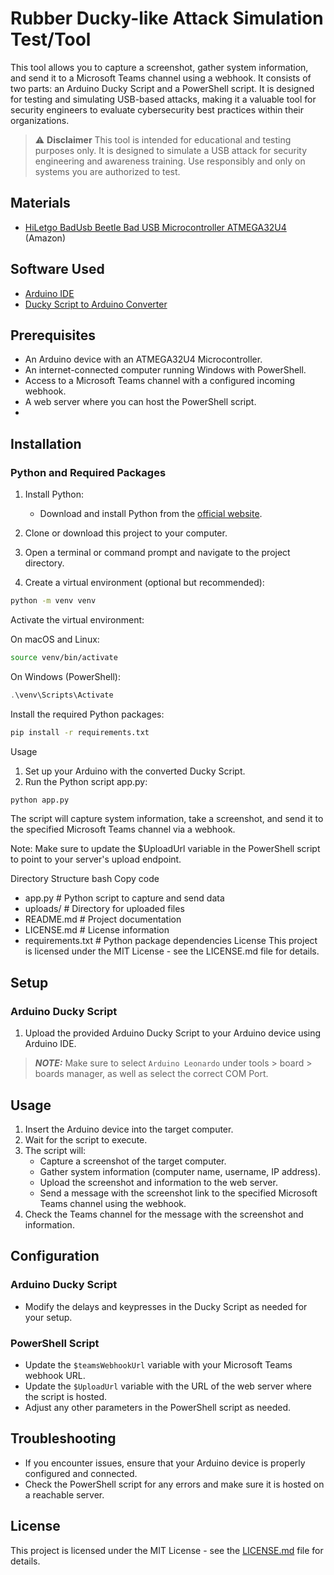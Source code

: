 # Rubber Ducky-like Attack Simulation Test/Tool

This tool allows you to capture a screenshot, gather system information, and send it to a Microsoft Teams channel using a webhook. It consists of two parts: an Arduino Ducky Script and a PowerShell script. It is designed for testing and simulating USB-based attacks, making it a valuable tool for security engineers to evaluate cybersecurity best practices within their organizations.

> :warning: **Disclaimer**
    This tool is intended for educational and testing purposes only. It is designed to simulate a USB attack for security engineering and awareness training. Use responsibly and only on systems you are authorized to test.

## Materials

- [HiLetgo BadUsb Beetle Bad USB Microcontroller ATMEGA32U4](https://www.amazon.com/gp/product/B07W5K9YHP/ref=ppx_yo_dt_b_asin_title_o01_s00?ie=UTF8&psc=1) (Amazon)

## Software Used

- [Arduino IDE](https://www.arduino.cc/en/guide/linux)
- [Ducky Script to Arduino Converter](https://elrock.gitlab.io/ducky2arduino/)


## Prerequisites

- An Arduino device with an ATMEGA32U4 Microcontroller.
- An internet-connected computer running Windows with PowerShell.
- Access to a Microsoft Teams channel with a configured incoming webhook.
- A web server where you can host the PowerShell script.
- 
## Installation

### Python and Required Packages

1. Install Python:

   - Download and install Python from the [official website](https://www.python.org/downloads/).

2. Clone or download this project to your computer.

3. Open a terminal or command prompt and navigate to the project directory.

4. Create a virtual environment (optional but recommended):

```bash
python -m venv venv
```
Activate the virtual environment:

On macOS and Linux:
```bash
source venv/bin/activate
```
On Windows (PowerShell):
```powershell
.\venv\Scripts\Activate
```
Install the required Python packages:

```bash
pip install -r requirements.txt
```

Usage
1. Set up your Arduino with the converted Ducky Script.
2. Run the Python script app.py:
```bash
python app.py
```
The script will capture system information, take a screenshot, and send it to the specified Microsoft Teams channel via a webhook.

Note: Make sure to update the $UploadUrl variable in the PowerShell script to point to your server's upload endpoint.

Directory Structure
bash
Copy code
- app.py                 # Python script to capture and send data
- uploads/               # Directory for uploaded files
- README.md              # Project documentation
- LICENSE.md             # License information
- requirements.txt       # Python package dependencies
License
This project is licensed under the MIT License - see the LICENSE.md file for details.

## Setup

### Arduino Ducky Script

1. Upload the provided Arduino Ducky Script to your Arduino device using Arduino IDE.

> **_NOTE:_**  Make sure to select `Arduino Leonardo` under tools > board > boards manager, as well as select the correct COM Port.

## Usage

1. Insert the Arduino device into the target computer.
2. Wait for the script to execute.
3. The script will:
   - Capture a screenshot of the target computer.
   - Gather system information (computer name, username, IP address).
   - Upload the screenshot and information to the web server.
   - Send a message with the screenshot link to the specified Microsoft Teams channel using the webhook.
4. Check the Teams channel for the message with the screenshot and information.

## Configuration

### Arduino Ducky Script

- Modify the delays and keypresses in the Ducky Script as needed for your setup.

### PowerShell Script

- Update the `$teamsWebhookUrl` variable with your Microsoft Teams webhook URL.
- Update the `$UploadUrl` variable with the URL of the web server where the script is hosted.
- Adjust any other parameters in the PowerShell script as needed.

## Troubleshooting

- If you encounter issues, ensure that your Arduino device is properly configured and connected.
- Check the PowerShell script for any errors and make sure it is hosted on a reachable server.

## License

This project is licensed under the MIT License - see the [LICENSE.md](LICENSE.md) file for details.
